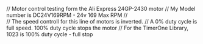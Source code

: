 //  Motor control testing form the Ali Express 24GP-2430 motor
//  My Model number is DC24V169RPM - 24v 169 Max RPM
//  
// The speed controll for this line of motors is inverted. 
// A 0% duty cycle is full speed. 100% duty cycle stops the motor
// For the TimerOne Library, 1023 is 100% duty cycle - full stop
